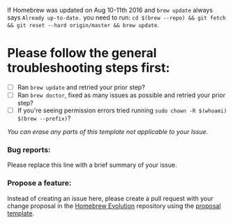If Homebrew was updated on Aug 10-11th 2016 and `brew update` always says `Already up-to-date.` you need to run: `cd $(brew --repo) && git fetch && git reset --hard origin/master && brew update`.

# Please follow the general troubleshooting steps first:

- [ ] Ran `brew update` and retried your prior step?
- [ ] Ran `brew doctor`, fixed as many issues as possible and retried your prior step?
- [ ] If you're seeing permission errors tried running `sudo chown -R $(whoami) $(brew --prefix)`?

_You can erase any parts of this template not applicable to your Issue._

### Bug reports:

Please replace this line with a brief summary of your issue.

### Propose a feature:

Instead of creating an issue here, please create a pull request with your change proposal in the [Homebrew Evolution](https://github.com/Homebrew/brew-evolution) repository using the [proposal template](https://github.com/Homebrew/brew-evolution/blob/master/proposal_template.md).
